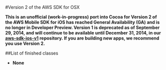 #Version 2 of the AWS SDK for OSX

<!-- [![Version](http://cocoapod-badges.herokuapp.com/v/AWSiOSSDKv2/badge.png)](http://cocoadocs.org/docsets/AWSiOSSDKv2)
[![Platform](http://cocoapod-badges.herokuapp.com/p/AWSiOSSDKv2/badge.png)](http://cocoadocs.org/docsets/AWSiOSSDKv2) -->

**This is an unofficial (work-in-progress) port into Cocoa for Version 2 of the AWS Mobile SDK for iOS has reached General Availability (GA) and is no longer in Developer Preview. Version 1 is deprecated as of September 29, 2014, and will continue to be available until December 31, 2014, in our [aws-sdk-ios-v1](https://github.com/aws/aws-sdk-ios-v1) repository. If you are building new apps, we recommend you use Version 2.**

##List of finished classes
* **None**

<!-- ##Highlights

* **Amazon Cognito** – A simple user identity and synchronization service that helps you securely manage and synchronize app data for your users across their mobile devices. With Amazon Cognito, you can save any kind of data, such as app preferences or game state, in the AWS cloud without writing any backend code or managing any infrastructure.
* **Amazon Mobile Analytics** – A service for collecting, visualizing, and understanding app usage data at scale. Amazon Mobile Analytics reports are typically updated within 60 minutes of data being received. Amazon Mobile Analytics is built to scale with the business and can collect and process billions of events from millions of endpoints.
* **Amazon Kinesis Recorder** – Enables you to reliably record data to an Amazon Kinesis data stream from your mobile app. Kinesis Recorder batches requests to handle intermittent network connections, and it enables you to record events even when the device is offline.
* **Amazon DynamoDB Object Mapper** - We have made it easier to use DynamoDB from the AWS SDK for iOS by providing the DynamoDB Object Mapper for iOS. The DynamoDB Object Mapper makes it easy to set up connections to a DynamoDB database and supports high-level operations like creating, getting, querying, updating, and deleting records.
* **Amazon S3 Transfer Manager** - We have rebuilt the S3TransferManager to utilize BFTask in the AWS SDK for iOS. It has a clean interface, and all of the operations are now asynchronous.
* **ARC support** - The AWS SDK for iOS is now ARC enabled from the ground up to improve overall memory management.
* **BFTask support** - With native BFTask support in the AWS SDK for iOS, you can chain async requests instead of nesting them. This makes the logic cleaner while keeping the code more readable.
* **Conforming Objective-C recommendations** - The AWS SDK for iOS conforms to Objective-C best practices. The SDK returns NSErrors instead of throwing exceptions. iOS developers will now feel at home when using the AWS Mobile SDK.
* **Official CocoaPods support** - Including the AWS SDK for iOS in your project is now easier than ever. You just need to add `pod 'AWSiOSSDKv2'` and `pod 'AWSCognitoSync'` to your Podfile.

##Setting Up

To get started with the AWS SDK for iOS, you can set up the SDK and start building a new project, or you can integrate the SDK in an existing project. You can also run the samples to get a sense of how the SDK works.

The AWS Mobile SDK for iOS supports the following versions of software:

* Xcode 5 and later
* iOS 7 and later

You can check out the [SDK source code](https://github.com/aws/aws-sdk-ios).

##Include the SDK for iOS in an Existing Application

The [sample apps](https://github.com/awslabs/aws-sdk-ios-samples) are standalone projects that are already set up for you. You can also integrate the SDK for iOS with an existing application. If you have an existing app in which you'd like to use AWS, there are two ways to import the AWS Mobile SDK for iOS into your project:

###CocoaPods

1. The AWS Mobile SDK for iOS is available through [CocoaPods](http://cocoapods.org). If you have not installed CocoaPods, install CocoaPods by running the command:

		$ sudo gem install cocoapods

1. In your project directory (the directory where your `*.xcodeproj` file is), create a plain text file named **Podfile** (without any file extension) and add the following lines. If you want to use [Amazon Cognito Sync](http://aws.amazon.com/cognito/), make sure to include `pod 'AWSCognitoSync'` as well.

        source 'https://github.com/CocoaPods/Specs.git'
        
        pod 'AWSiOSSDKv2'
        pod 'AWSCognitoSync'
        
    ![image](readme-images/cocoapods-setup-01.png?raw=true)
        
1. Then run the following command:
	
		$ pod install

1. Open up `*.xcworkspace` with Xcode and start using the SDK.

    ![image](readme-images/cocoapods-setup-02.png?raw=true)

    **Note**: Do **NOT** use `*.xcodeproj`. If you open up a project file instead of a workspace, you receive an error:

        ld: library not found for -lPods-AWSiOSSDKv2
        clang: error: linker command failed with exit code 1 (use -v to see invocation)

###Frameworks

1. Download the SDK from our [AWS Mobile SDK](http://aws.amazon.com/mobile/sdk) page. The SDK is stored in a compressed file archive named `aws-ios-sdk-#.#.#` (where `#.#.#` represents the version number, so for version 2.0.0, the filename is `aws-ios-sdk-2.0.0`).

    **Note**: The size of **AWSiOSSDKv2.framework** is > 65MB; however, it does not add > 65MB to your app binary when imported to your project because:
    
    * **Only objects that you use in your app are included in your app binary from the framework**
    
        **AWSiOSSDKv2.framework** contains a static library, and object code in the library is incorporated in your app binary file at build time. When the `-ObjC` and `-all_load` linker flags are **NOT** used, Xcode is smart enough to figure out what objects from the framework are necessary for your app and include just those objects. **AWSiOSSDKv2.framework** is packaged so that you do not need to include these linker flags. (If you are using a third-party framework that requires you to include the `-ObjC` or `-all_load` linker flags, you can use `-force_load` instead to include those frameworks.)

        For example, if you only use Amazon DynamoDB in your app and none of the other supported services, your app won't include object code for those other services. Unless you use every single object from the framework, only a portion of the code from the framework will be included in your app.
    
    * **The framework contains five architectures, while apps on a device need at most three**
    
        We currently compile the AWS Mobile SDK for iOS for five architectures: `armv7`, `armv7s`, `arm64`, `i386`, and `x86_64`. If you want to optimize your app for 64-bit devices including iPhone 6 and iPhone 5S, you need to build your app with `arm64` support. 32-bit iOS devices that the AWS SDK for iOS supports use the `armv7` and `armv7s` architectures.

        The 64-bit iPhone simulators use `x86_64`, and 32-bit simulators use `i386` because they run on the Mac. We support these architectures so that the developers can run their apps with our framework on the simulator for testing. `x86_64` and `i386` support is essential for testing, but the code is unnecessary for apps on the App Store. Even if you use every single object from the AWS Mobile SDK, the app that you submit to Apple never includes about two fifths of the code included in the framework.
    
    * **Apps on the App Store are compressed**
    
        After you submit your app to Apple, it is encrypted for DRM purposes and re-compressed. This leads to an even smaller footprint.

1. With your project open in Xcode, Control+click **Frameworks** and then click **Add files to "\<project name\>"...**.

1. In Finder, navigate to the `AWSiOSSDKv2.framework` file and select it. Click **Add**. If you want to use [Amazon Cognito Sync](http://aws.amazon.com/cognito/), you also need to add the `AWSCognitoSync.framework`, which is in the **extras** directory.

1. Following the same procedure, add the following frameworks, located in the **third-party** directory, into your project.

    * `Bolts.framework` (If your application uses the Facebook SDK, you may not need this framework, as it's already included with the Facebook SDK.)
    * `GZIP.framework`
    * `Mantle.framework`
    * `Reachability.framework`
    * `TMCache.framework`
    * `UICKeyChainStore.framework`
    * `XMLDictionary.framework`

1. Drag and drop the following JSON files, located in the **service-definitions** directory, into your project.

    * `autoscaling-2011-01-01.json`
    * `cib-2014-06-30.json`
    * `css-2014-06-30.json`
    * `dynamodb-2012-08-10.json`
    * `ec2-2014-06-15.json`
    * `elasticloadbalancing-2012-06-01.json`
    * `email-2010-12-01.json`
    * `kinesis-2013-12-02.json`
    * `mobileanalytics-2014-06-30.json`
    * `monitoring-2010-08-01.json`
    * `s3-2006-03-01.json`
    * `sdb-2009-04-15.json`
    * `sns-2010-03-31.json`
    * `sqs-2012-11-05.json`
    * `sts-2011-06-15.json`

1. Open a target for your project, select **Build Phases**, expand **Link Binary With Libraries**, click the **+** button, and add `libsqlite3.dylib` and `libz.dylib`.

##Update the SDK to a Newer Version

When we release a new version of the SDK, you can pick up the changes as described below.

###CocoaPods

1. Run the following command in your project directory. CocoaPods automatically picks up the new changes.

        $ pod update

    **Note**: If your pod is having an issue, you can delete `Podfile.lock` and `Pods/` then run `pod install` to cleanly install the SDK.
    
    ![image](readme-images/cocoapods-setup-03.png?raw=true)

###Frameworks

1. In Xcode select the following frameworks and hit **delete** on your keyboard. Then select **Move to Trash**:

    * `AWSiOSSDKv2.framework`
    * `AWSCognitoSync.framework`
    * `Bolts.framework`
    * `GZIP.framework`
    * `Mantle.framework`
    * `Reachability.framework`
    * `TMCache.framework`
    * `UICKeyChainStore.framework`
    * `XMLDictionary.framework`

1. Also, delete the JSON files:

    * `autoscaling-2011-01-01.json`
    * `cib-2014-06-30.json`
    * `css-2014-06-30.json`
    * `dynamodb-2012-08-10.json`
    * `ec2-2014-06-15.json`
    * `elasticloadbalancing-2012-06-01.json`
    * `email-2010-12-01.json`
    * `kinesis-2013-12-02.json`
    * `mobileanalytics-2014-06-30.json`
    * `monitoring-2010-08-01.json`
    * `s3-2006-03-01.json`
    * `sdb-2009-04-15.json`
    * `sns-2010-03-31.json`
    * `sqs-2012-11-05.json`
    * `sts-2011-06-15.json`

1. Follow the installation process above to include the new version of the SDK.

##Getting Started with Swift

1. Create an Objective-C bridging header file using Xcode.

1. In the bridging header, import the appropriate headers for the services you are using. The header file import convention for CocoaPods is `#import "SERVICENAME.h"`, and for frameworks it is `#import <FRAMEWORKNAME/SERVICENAME.h>`, as in the following examples:

    **CocoaPods**
    
        #import "AWSCore.h"
        #import "S3.h"
        #import "DynamoDB.h"
        #import "SQS.h"
        #import "SNS.h"

    **Frameworks**
    
        #import <AWSiOSSDKv2/AWSCore.h>
        #import <AWSiOSSDKv2/S3.h>
        #import <AWSiOSSDKv2/DynamoDB.h>
        #import <AWSiOSSDKv2/SQS.h>
        #import <AWSiOSSDKv2/SNS.h>

    ![image](readme-images/objc-bridging-header-01.png?raw=true)

1. From **Your Target** > **Build Settings** > **Objective-C Bridging Header**, point **Objective-C Bridging Header** to the bridging header you just created.

    ![image](readme-images/objc-bridging-header-02.png?raw=true)


1. Import the AWSCore header in the application delegate.

    **CocoaPods**
    
        #import "AWSCore.h"

    **Frameworks**
    
        #import <AWSiOSSDKv2/AWSCore.h>

1. Create a default service configuration by adding the following code snippet in the `@optional func application(_ application: UIApplication!, didFinishLaunchingWithOptions launchOptions: NSDictionary!) -> Bool` application delegate method.

        let credentialsProvider = AWSCognitoCredentialsProvider.credentialsWithRegionType(
            AWSRegionType.USEast1,
            accountId: cognitoAccountId,
            identityPoolId: cognitoIdentityPoolId,
            unauthRoleArn: cognitoUnauthRoleArn,
            authRoleArn: cognitoAuthRoleArn)
        let defaultServiceConfiguration = AWSServiceConfiguration(
            region: AWSRegionType.USEast1,
            credentialsProvider: credentialsProvider)
        AWSServiceManager.defaultServiceManager().setDefaultServiceConfiguration(defaultServiceConfiguration)

1. Make a call to the AWS services.

        let dynamoDB = AWSDynamoDB.defaultDynamoDB()
        let listTableInput = AWSDynamoDBListTablesInput()
        dynamoDB.listTables(listTableInput).continueWithBlock{ (task: BFTask!) -> AnyObject! in
            let listTablesOutput = task.result as AWSDynamoDBListTablesOutput

            for tableName : AnyObject in listTablesOutput.tableNames {
                println("\(tableName)")
            }

            return nil
        }
        
    **Note**: Most of the service client classes have a singleton method to get a default client. The naming convention is `+ defaultSERVICENAME` (e.g. `+ defaultDynamoDB` in the above code snippet). This singleton method creates a service client with `defaultServiceConfiguration`, which you set up in step 5, and maintains a strong reference to the client.

##Getting Started with Objective-C

1. Import the AWSCore header in the application delegate.

    **CocoaPods**
    
        #import "AWSCore.h"

    **Frameworks**
    
        #import <AWSiOSSDKv2/AWSCore.h>

1. Create a default service configuration by adding the following code snippet in the `- application:didFinishLaunchingWithOptions:` application delegate method.

        AWSCognitoCredentialsProvider *credentialsProvider = [AWSCognitoCredentialsProvider credentialsWithRegionType:AWSRegionUSEast1
                                                                                                            accountId:AWSAccountID
                                                                                                       identityPoolId:CognitoPoolID
                                                                                                        unauthRoleArn:CognitoRoleUnauth
                                                                                                          authRoleArn:nil];
        AWSServiceConfiguration *configuration = [AWSServiceConfiguration configurationWithRegion:AWSRegionUSEast1
                                                                              credentialsProvider:credentialsProvider];
        [AWSServiceManager defaultServiceManager].defaultServiceConfiguration = configuration;

1. Import service headers where you want to use the services. The header file import convention for CocoaPods is `#import "SERVICENAME.h"`, and for frameworks it is `#import <FRAMEWORKNAME/SERVICENAME.h>`, as in the following examples:

    **CocoaPods**
    
        #import "S3.h"
        #import "DynamoDB.h"
        #import "SQS.h"
        #import "SNS.h"

    **Frameworks**
    
        #import <AWSiOSSDKv2/S3.h>
        #import <AWSiOSSDKv2/DynamoDB.h>
        #import <AWSiOSSDKv2/SQS.h>
        #import <AWSiOSSDKv2/SNS.h>

1. Make a call to the AWS services.

		AWSS3Transfermanager *transferManager = [AWSS3Transfermanager defaultS3TransferManager];
		AWSS3TransferManagerUploadRequest *uploadRequest = [AWSS3TransferManagerUploadRequest new];
	    uploadRequest.bucket = yourBucket;
	    uploadRequest.key = yourKey;
	    uploadRequest.body = yourDataURL;
	    uploadRequest.contentLength = [NSNumber numberWithUnsignedLongLong:fileSize];
	
	    [[transferManager upload:uploadRequest] continueWithBlock:^id(BFTask *task) {
	    	// Do something with the response
	        return nil;
	    }];

    **Note**: Most of the service client classes have a singleton method to get a default client. The naming convention is `+ defaultSERVICENAME` (e.g. `+ defaultS3TransferManager` in the above code snippet). This singleton method creates a service client with `defaultServiceConfiguration`, which you set up in step 5, and maintains a strong reference to the client.

##BFTask

With native BFTask support in the SDK for iOS, you can chain async requests instead of nesting them. It makes the logic cleaner, while keeping the code more readable. Read this [blog post](http://mobile.awsblog.com/post/Tx2B17V9NSVLP3I/The-AWS-Mobile-SDK-for-iOS-How-to-use-BFTask) to learn how to use BFTask.

##Logging

Changing log levels during development may make debugging easier. You can change the log level by importing AWSCore.h and calling:

**Swift**

    AWSLogger.defaultLogger().logLevel = .Verbose

The following logging level options are available:

* `.None`
* `.Error` (This is the default. Only error logs are printed to the console.)
* `.Warn`
* `.Info`
* `.Debug`
* `.Verbose`

**Objective-C**

    [AWSLogger defaultLogger].logLevel = AWSLogLevelVerbose;

The following logging level options are available:

* `AWSLogLevelNone`
* `AWSLogLevelError` (This is the default. Only error logs are printed to the console.)
* `AWSLogLevelWarn`
* `AWSLogLevelInfo`
* `AWSLogLevelDebug`
* `AWSLogLevelVerbose`

##Sample Apps

The AWS SDK for iOS includes sample apps that demonstrate common use cases.

###Cognito Sync Sample ([Objective-C](https://github.com/awslabs/aws-sdk-ios-samples/tree/master/CognitoSync-Sample/Objective-C/))

This sample demonstrates how to securely manage and sync your mobile app data and create unique identities via login providers including Facebook, Google, and Login with Amazon.

**AWS Services Demonstrated**:

* [Amazon Cognito Sync](http://aws.amazon.com/cognito/)
* [Amazon Cognito Identity](http://aws.amazon.com/cognito/)

###DynamoDB Object Mapper Sample ([Objective-C](https://github.com/awslabs/aws-sdk-ios-samples/tree/master/DynamoDBObjectMapper-Sample/Objective-C/))

This sample demonstrates how to insert / update / delete / query items using DynamoDB Object Mapper.

**AWS Services Demonstrated**:

* [Amazon DynamoDB](http://aws.amazon.com/dynamodb/)
* [Amazon Cognito Identity](http://aws.amazon.com/cognito/)

###S3 Transfer Manager Sample ([Objective-C](https://github.com/awslabs/aws-sdk-ios-samples/tree/master/S3TransferManager-Sample/Objective-C/))

This sample demonstrates how to upload / download multiple files simultaneously using S3 Transfer Manager. It also shows how to pause, resume, and cancel file upload / download.

**AWS Services Demonstrated**:

* [Amazon S3](http://aws.amazon.com/s3/)
* [Amazon Cognito Identity](http://aws.amazon.com/cognito/)

###SNS Mobile Push and Mobile Analytics Sample ([Swift](https://github.com/awslabs/aws-sdk-ios-samples/tree/master/SNS-MobileAnalytics-Sample/Swift/))

This sample demonstrates how to set up Amazon SNS Mobile Push and record events using Amazon Mobile Analytics.

**AWS Services Demonstrated**:

* [Amazon SNS Mobile Push](http://aws.amazon.com/sns/)
* [Amazon Mobile Analytics](http://aws.amazon.com/mobileanalytics/)
* [Amazon Cognito Identity](http://aws.amazon.com/cognito/)

##Install the Reference Documentation in Xcode

The AWS Mobile SDK for iOS zip file includes documentation in the DocSets format that you can view within Xcode. The easiest way to install the documentation is to use the Mac OS X terminal.

1. Open the Mac OS X terminal and go to the directory containing the expanded archive. For example:

        $ cd ~/Downloads/aws-ios-sdk-2.0.0

    **Note**: Remember to replace 2.0.0 in the example above with the actual version number of the AWS SDK for iOS that you downloaded.

1. Create a directory called `~/Library/Developer/Shared/Documentation/DocSets`:

        $ mkdir -p ~/Library/Developer/Shared/Documentation/DocSets

1. Copy (or move) `Documentation/com.amazon.aws.ios.docset` from the SDK installation files to the directory you created in the previous step:

        $ mv Documentation/com.amazon.aws.ios.docset ~/Library/Developer/Shared/Documentation/DocSets/

1. If Xcode was running during this procedure, restart Xcode. To browse the documentation, go to **Help**, click **Documentation and API Reference**, and select **AWS SDK for iOS v2.0 Documentation** (where '2.0' is the appropriate version number).

##Talk to Us

Visit our GitHub [Issues](https://github.com/aws/aws-sdk-ios/issues) to leave feedback and to connect with other users of the SDK.

##Author

Amazon Web Services

##License

The AWS Mobile SDK for iOS is available under the Apache License. See the **LICENSE** file for more info.
 -->